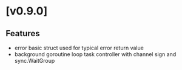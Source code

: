 # [v0.9.0]
## Features
- error basic struct used for typical error return value
- background goroutine loop task controller with channel sign and sync.WaitGroup